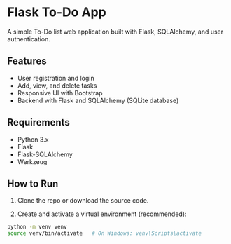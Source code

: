 # Flask To-Do App

A simple To-Do list web application built with Flask, SQLAlchemy, and user authentication.

## Features

- User registration and login
- Add, view, and delete tasks
- Responsive UI with Bootstrap
- Backend with Flask and SQLAlchemy (SQLite database)

## Requirements

- Python 3.x
- Flask
- Flask-SQLAlchemy
- Werkzeug

## How to Run

1. Clone the repo or download the source code.

2. Create and activate a virtual environment (recommended):

```bash
python -m venv venv
source venv/bin/activate   # On Windows: venv\Scripts\activate
